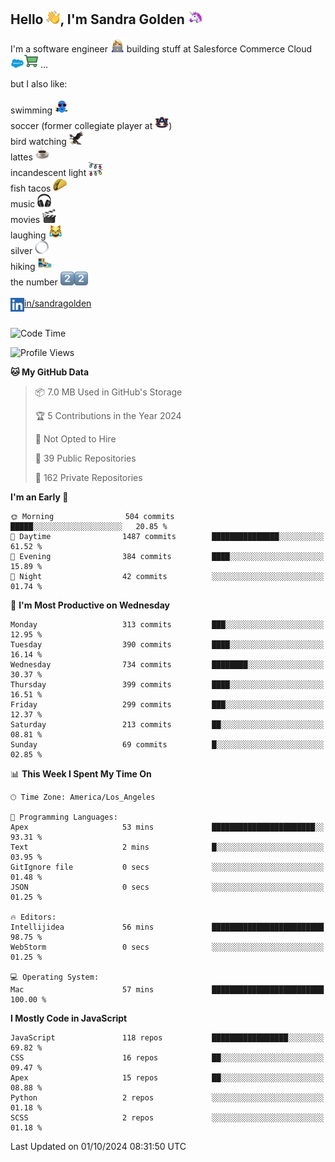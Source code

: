 ## Hello <img src="./static/emoji/wave.png" width="22" />, I'm Sandra Golden <img src="./static/emoji/unicorn-face.png" width="22" />

I'm a software engineer <img src="./static/emoji/female-technologist.png" width="22" /> building stuff at Salesforce Commerce Cloud <img src="./static/emoji/salesforce.png" width="22" /><img src="./static/emoji/commerce-cloud.png" width="22" />&nbsp;...

but I also like:<br/><br/>
swimming <img alt="swimming" src="./static/emoji/keep-swimming.png" width="22" /><br/>
soccer  (former collegiate player at <img src="./static/emoji/auburn.png" width="22" />)<br/>
bird watching <img src="./static/emoji/eagle.png" width="22" /><br/>
lattes <img src="./static/emoji/coffee.png" width="22" /><br/>
incandescent light <img src="./static/emoji/lights.png" width="22" /><br/>
fish tacos <img src="./static/emoji/taco.png" width="22" /><br/>
music <img src="./static/emoji/headphones.png" width="22" /><br/>
movies <img src="./static/emoji/movie-clapper.png" width="22" /><br/>
laughing <img src="./static/emoji/joy-cat.png" width="22" /><br/>
silver <img src="./static/emoji/silver-hoop.png" width="22" /><br/>
hiking <img src="./static/emoji/hiker.png" width="22" /><br/>
the number <img src="./static/emoji/two.png" width="22" /><img src="./static/emoji/two.png" width="22" />
<br/><br/>
<img align="left" alt="Sandra Golden | LinkedIn" width="22px" src="./static/emoji/linkedin.png" /> <a href="https://www.linkedin.com/in/sandragolden/">in/sandragolden</a>
<br/><br/>
<!--START_SECTION:waka-->
![Code Time](http://img.shields.io/badge/Code%20Time-88%20hrs%2029%20mins-blue)

![Profile Views](http://img.shields.io/badge/Profile%20Views-0-blue)

**🐱 My GitHub Data** 

> 📦 7.0 MB Used in GitHub's Storage 
 > 
> 🏆 5 Contributions in the Year 2024
 > 
> 🚫 Not Opted to Hire
 > 
> 📜 39 Public Repositories 
 > 
> 🔑 162 Private Repositories 
 > 
**I'm an Early 🐤** 

```text
🌞 Morning                504 commits         █████░░░░░░░░░░░░░░░░░░░░   20.85 % 
🌆 Daytime                1487 commits        ███████████████░░░░░░░░░░   61.52 % 
🌃 Evening                384 commits         ████░░░░░░░░░░░░░░░░░░░░░   15.89 % 
🌙 Night                  42 commits          ░░░░░░░░░░░░░░░░░░░░░░░░░   01.74 % 
```
📅 **I'm Most Productive on Wednesday** 

```text
Monday                   313 commits         ███░░░░░░░░░░░░░░░░░░░░░░   12.95 % 
Tuesday                  390 commits         ████░░░░░░░░░░░░░░░░░░░░░   16.14 % 
Wednesday                734 commits         ████████░░░░░░░░░░░░░░░░░   30.37 % 
Thursday                 399 commits         ████░░░░░░░░░░░░░░░░░░░░░   16.51 % 
Friday                   299 commits         ███░░░░░░░░░░░░░░░░░░░░░░   12.37 % 
Saturday                 213 commits         ██░░░░░░░░░░░░░░░░░░░░░░░   08.81 % 
Sunday                   69 commits          █░░░░░░░░░░░░░░░░░░░░░░░░   02.85 % 
```


📊 **This Week I Spent My Time On** 

```text
🕑︎ Time Zone: America/Los_Angeles

💬 Programming Languages: 
Apex                     53 mins             ███████████████████████░░   93.31 % 
Text                     2 mins              █░░░░░░░░░░░░░░░░░░░░░░░░   03.95 % 
GitIgnore file           0 secs              ░░░░░░░░░░░░░░░░░░░░░░░░░   01.48 % 
JSON                     0 secs              ░░░░░░░░░░░░░░░░░░░░░░░░░   01.25 % 

🔥 Editors: 
Intellijidea             56 mins             █████████████████████████   98.75 % 
WebStorm                 0 secs              ░░░░░░░░░░░░░░░░░░░░░░░░░   01.25 % 

💻 Operating System: 
Mac                      57 mins             █████████████████████████   100.00 % 
```

**I Mostly Code in JavaScript** 

```text
JavaScript               118 repos           █████████████████░░░░░░░░   69.82 % 
CSS                      16 repos            ██░░░░░░░░░░░░░░░░░░░░░░░   09.47 % 
Apex                     15 repos            ██░░░░░░░░░░░░░░░░░░░░░░░   08.88 % 
Python                   2 repos             ░░░░░░░░░░░░░░░░░░░░░░░░░   01.18 % 
SCSS                     2 repos             ░░░░░░░░░░░░░░░░░░░░░░░░░   01.18 % 
```




 Last Updated on 01/10/2024 08:31:50 UTC
<!--END_SECTION:waka-->

